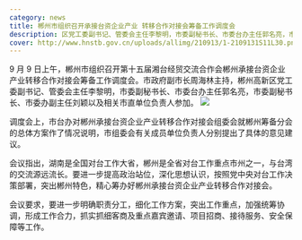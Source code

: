 ```yaml
---
category: news
title: 郴州市组织召开承接台资企业产业 转移合作对接会筹备工作调度会
description: 区党工委副书记、管委会主任李黎明，市委副秘书长、市委台办主任郭名亮，市委副秘书长、市委办副主任刘颖以及相关市直单位负责人参加。
cover: http://www.hnstb.gov.cn/uploads/allimg/210913/1-2109131S11L30.png
---
```


9 月 9 日上午，郴州市组织召开第十五届湘台经贸交流合作会郴州承接台资企业产业转移合作对接会筹备工作调度会。市政府副市长周海林主持，郴州高新区党工委副书记、管委会主任李黎明，市委副秘书长、市委台办主任郭名亮，市委副秘书长、市委办副主任刘颖以及相关市直单位负责人参加。
![](http://www.hnstb.gov.cn/uploads/allimg/210913/1-2109131S11L30.png)

调度会上，市台办对郴州承接台资企业产业转移合作对接会组委会就郴州筹备分会的总体方案作了情况说明，市组委会有关成员单位负责人分别提出了具体的意见建议。

会议指出，湖南是全国对台工作大省，郴州是全省对台工作重点市州之一，与台湾的交流源远流长。要进一步提高政治站位，深化思想认识，按照党中央对台工作决策部署，突出郴州特色，精心筹办好郴州承接台资企业产业转移合作对接会。

会议要求，要进一步明确职责分工，细化工作方案，突出工作重点，加强统筹协调，形成工作合力，抓实抓细客商及重点嘉宾邀请、项目招商、接待服务、安全保障等工作。
